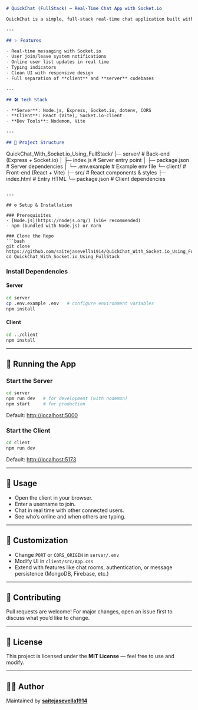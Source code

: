 ```markdown
# QuickChat (FullStack) — Real-Time Chat App with Socket.io

QuickChat is a simple, full-stack real-time chat application built with **Node.js**, **Express**, **Socket.io**, and **React (Vite)**. It enables instant messaging, live user notifications, and a smooth real-time chat experience.

---

## ✨ Features

- Real-time messaging with Socket.io
- User join/leave system notifications
- Online user list updates in real time
- Typing indicators
- Clean UI with responsive design
- Full separation of **client** and **server** codebases

---

## 🛠 Tech Stack

- **Server**: Node.js, Express, Socket.io, dotenv, CORS
- **Client**: React (Vite), Socket.io-client
- **Dev Tools**: Nodemon, Vite

---

## 📂 Project Structure

```

QuickChat\_With\_Socket.io\_Using\_FullStack/
├─ server/              # Back-end (Express + Socket.io)
│  ├─ index.js          # Server entry point
│  ├─ package.json      # Server dependencies
│  └─ .env.example      # Example env file
└─ client/              # Front-end (React + Vite)
├─ src/              # React components & styles
├─ index.html        # Entry HTML
└─ package.json      # Client dependencies

````

---

## ⚙️ Setup & Installation

### Prerequisites
- [Node.js](https://nodejs.org/) (v16+ recommended)
- npm (bundled with Node.js) or Yarn

### Clone the Repo
```bash
git clone https://github.com/saitejasevella1914/QuickChat_With_Socket.io_Using_FullStack.git
cd QuickChat_With_Socket.io_Using_FullStack
````

### Install Dependencies

#### Server

```bash
cd server
cp .env.example .env   # configure environment variables
npm install
```

#### Client

```bash
cd ../client
npm install
```

---

## 🚀 Running the App

### Start the Server

```bash
cd server
npm run dev   # for development (with nodemon)
npm start     # for production
```

Default: [http://localhost:5000](http://localhost:5000)

### Start the Client

```bash
cd client
npm run dev
```

Default: [http://localhost:5173](http://localhost:5173)

---

## 📌 Usage

* Open the client in your browser.
* Enter a username to join.
* Chat in real time with other connected users.
* See who’s online and when others are typing.

---

## 🔧 Customization

* Change `PORT` or `CORS_ORIGIN` in `server/.env`
* Modify UI in `client/src/App.css`
* Extend with features like chat rooms, authentication, or message persistence (MongoDB, Firebase, etc.)

---

## 🤝 Contributing

Pull requests are welcome! For major changes, open an issue first to discuss what you’d like to change.

---

## 📜 License

This project is licensed under the **MIT License** — feel free to use and modify.

---

## 👨‍💻 Author

Maintained by [**saitejasevella1914**](https://github.com/saitejasevella1914)
